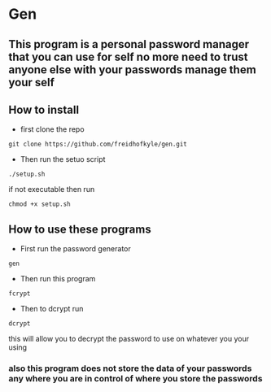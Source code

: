# Gen 

## This program is a personal password manager that you can use for self no more need to trust anyone else with your passwords manage them your self 


## How to install 

- first clone the repo 

```
git clone https://github.com/freidhofkyle/gen.git
```

- Then run the setuo script 

```
./setup.sh
```

if not executable then run 

```
chmod +x setup.sh 
```


## How to use these programs
- First run the password generator 

```
gen
```

- Then run this program 

```
fcrypt 
```

- Then to dcrypt run  

```
dcrypt 
```
this will allow you to decrypt the password to use on whatever you your using 


### also this program does not store the data of your passwords any where you are in control of where you store the passwords 

   




